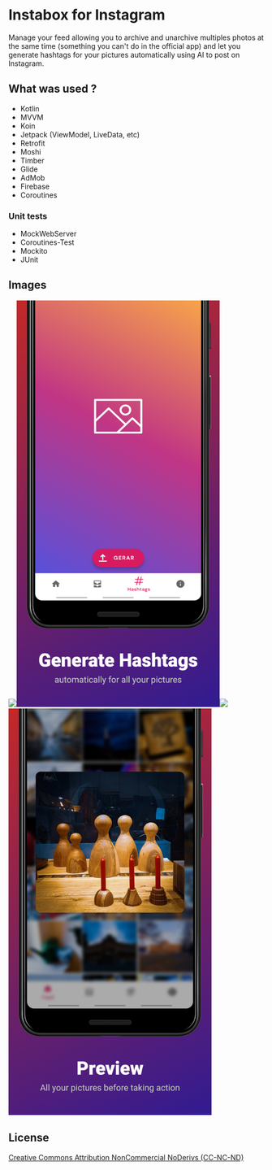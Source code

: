 # Instabox for Instagram
Manage your feed allowing you to archive and unarchive multiples photos at the same time (something you can't do in the official app) and let you generate hashtags for your pictures automatically using AI to post on Instagram.

## What was used ?
- Kotlin
- MVVM
- Koin
- Jetpack (ViewModel, LiveData, etc)
- Retrofit
- Moshi
- Timber
- Glide
- AdMob
- Firebase
- Coroutines

### Unit tests
- MockWebServer
- Coroutines-Test
- Mockito
- JUnit

## Images
<img src="https://github.com/Tgo1014/Instabox-for-Instagram/blob/master/images/manage.png?raw=true" width="400"><img src="https://github.com/Tgo1014/Instabox-for-Instagram/blob/master/images/hashtags.png?raw=true" width="400"><img src="https://github.com/Tgo1014/Instabox-for-Instagram/blob/master/images/multiple.png?raw=true" width="400"><img src="https://github.com/Tgo1014/Instabox-for-Instagram/blob/master/images/preview.png?raw=true" width="400">

## License

[Creative Commons Attribution NonCommercial NoDerivs (CC-NC-ND)](https://tldrlegal.com/license/creative-commons-attribution-noncommercial-noderivs-%28cc-nc-nd%29#summary)
